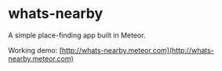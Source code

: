 # whats-nearby

A simple place-finding app built in Meteor.

Working demo: [http://whats-nearby.meteor.com](http://whats-nearby.meteor.com)
